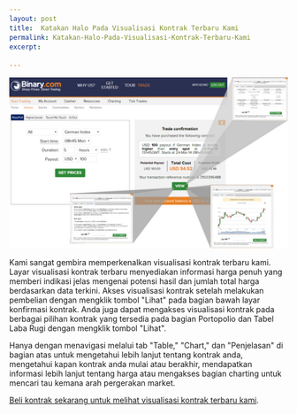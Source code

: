 ```yaml
---
layout: post
title:  Katakan Halo Pada Visualisasi Kontrak Terbaru Kami
permalink: Katakan-Halo-Pada-Visualisasi-Kontrak-Terbaru-Kami 
excerpt:

---
```


![](/post_images/7137498_orig.jpg)

Kami sangat gembira memperkenalkan visualisasi kontrak terbaru kami. Layar visualisasi kontrak terbaru menyediakan informasi harga penuh yang memberi indikasi jelas mengenai potensi hasil dan jumlah total harga berdasarkan data terkini. Akses visualisasi kontrak setelah melakukan pembelian dengan mengklik tombol "Lihat" pada bagian bawah layar konfirmasi kontrak. Anda juga dapat mengakses visualisasi kontrak pada berbagai pilihan kontrak yang tersedia pada bagian Portopolio dan Tabel Laba Rugi dengan mengklik tombol "Lihat". 

Hanya dengan menavigasi melalui tab "Table," "Chart," dan "Penjelasan" di bagian atas untuk mengetahui lebih lanjut tentang kontrak anda, mengetahui kapan kontrak anda mulai atau berakhir, mendapatkan informasi lebih lanjut tentang harga atau mengakses bagian charting untuk mencari tau kemana arah pergerakan market.

[Beli kontrak sekarang untuk melihat visualisasi kontrak terbaru kami](https://www.binary.com/c/trade.cgi?market=indices&time=5h&form_name=risefall&H=S0P&currency=USD&underlying_symbol=GDAXI&date_start=1395650700&type=INTRADU&payout=100&l=ID&utm_medium=social&utm_source=blog&utm_content=whatsnew).
